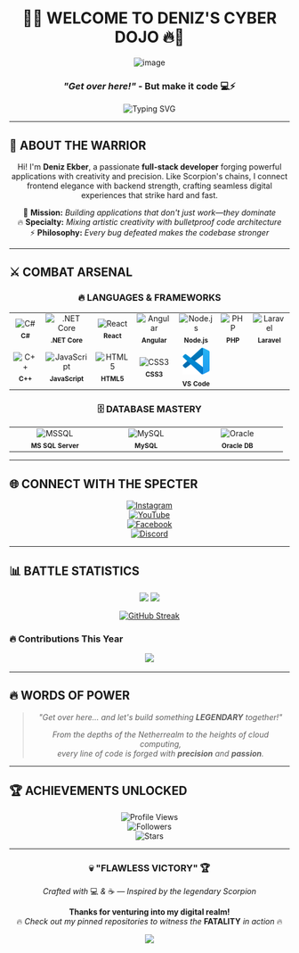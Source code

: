 <div align="center">

# 🦂🔥 WELCOME TO DENIZ'S CYBER DOJO 🔥🦂

<!-- Banner image -->
<img width="844" height="564" alt="image" src="https://github.com/user-attachments/assets/6df9f27c-bbf9-48b4-bb5d-227f9d1e4836" />



### *"Get over here!"* - But make it code 💻⚡

<img src="https://readme-typing-svg.herokuapp.com?font=Orbitron&size=22&duration=3000&pause=1000&color=FFD700&center=true&vCenter=true&width=600&lines=Full-Stack+Developer+%7C+Code+Ninja;Building+Powerful+Applications;Mastering+New+Technologies;Fatality...+but+for+bugs+%F0%9F%90%9B" alt="Typing SVG" />

</div>

---

## 🥷 **ABOUT THE WARRIOR**

<div align="center">

Hi! I'm **Deniz Ekber**, a passionate **full-stack developer** forging powerful applications with creativity and precision. Like Scorpion's chains, I connect frontend elegance with backend strength, crafting seamless digital experiences that strike hard and fast.  

🎯 **Mission:** *Building applications that don't just work—they dominate*  
🔥 **Specialty:** *Mixing artistic creativity with bulletproof code architecture*  
⚡ **Philosophy:** *Every bug defeated makes the codebase stronger*

</div>

---

## ⚔️ **COMBAT ARSENAL** 

<div align="center">

### 🔥 **LANGUAGES & FRAMEWORKS**
<table>
<tr>
  <td align="center" width="100">
    <img src="https://cdn.jsdelivr.net/gh/devicons/devicon/icons/csharp/csharp-original.svg" width="48" height="48" alt="C#"/>
    <br/><sub><b>C#</b></sub>
  </td>
  <td align="center" width="100">
    <img src="https://cdn.jsdelivr.net/gh/devicons/devicon/icons/dotnetcore/dotnetcore-original.svg" width="48" height="48" alt=".NET Core"/>
    <br/><sub><b>.NET Core</b></sub>
  </td>
  <td align="center" width="100">
    <img src="https://cdn.jsdelivr.net/gh/devicons/devicon/icons/react/react-original.svg" width="48" height="48" alt="React"/>
    <br/><sub><b>React</b></sub>
  </td>
  <td align="center" width="100">
    <img src="https://cdn.jsdelivr.net/gh/devicons/devicon/icons/angularjs/angularjs-original.svg" width="48" height="48" alt="Angular"/>
    <br/><sub><b>Angular</b></sub>
  </td>
  <td align="center" width="100">
    <img src="https://cdn.jsdelivr.net/gh/devicons/devicon/icons/nodejs/nodejs-original.svg" width="48" height="48" alt="Node.js"/>
    <br/><sub><b>Node.js</b></sub>
  </td>
  <td align="center" width="100">
    <img src="https://cdn.jsdelivr.net/gh/devicons/devicon/icons/php/php-original.svg" width="48" height="48" alt="PHP"/>
    <br/><sub><b>PHP</b></sub>
  </td>
  <td align="center" width="100">
    <img src="https://cdn.jsdelivr.net/gh/devicons/devicon/icons/laravel/laravel-plain.svg" width="48" height="48" alt="Laravel"/>
    <br/><sub><b>Laravel</b></sub>
  </td>
</tr>
<tr>
  <td align="center" width="100">
    <img src="https://cdn.jsdelivr.net/gh/devicons/devicon/icons/cplusplus/cplusplus-original.svg" width="48" height="48" alt="C++"/>
    <br/><sub><b>C++</b></sub>
  </td>
  <td align="center" width="100">
    <img src="https://cdn.jsdelivr.net/gh/devicons/devicon/icons/javascript/javascript-original.svg" width="48" height="48" alt="JavaScript"/>
    <br/><sub><b>JavaScript</b></sub>
  </td>
  <td align="center" width="100">
    <img src="https://cdn.jsdelivr.net/gh/devicons/devicon/icons/html5/html5-original.svg" width="48" height="48" alt="HTML5"/>
    <br/><sub><b>HTML5</b></sub>
  </td>
  <td align="center" width="100">
    <img src="https://cdn.jsdelivr.net/gh/devicons/devicon/icons/css3/css3-original.svg" width="48" height="48" alt="CSS3"/>
    <br/><sub><b>CSS3</b></sub>
  </td>
  <td align="center" width="100">
    <img src="https://raw.githubusercontent.com/github/explore/80688e429a7d4ef2fca1e82350fe8e3517d3494d/topics/visual-studio-code/visual-studio-code.png" width="48" height="48" alt="VS Code"/>
    <br/><sub><b>VS Code</b></sub>
  </td>
</tr>
</table>

### 🗄️ **DATABASE MASTERY**
<table>
<tr>
  <td align="center" width="150">
    <img src="https://cdn.jsdelivr.net/gh/devicons/devicon/icons/microsoftsqlserver/microsoftsqlserver-plain.svg" width="48" height="48" alt="MSSQL"/>
    <br/><sub><b>MS SQL Server</b></sub>
  </td>
  <td align="center" width="150">
    <img src="https://cdn.jsdelivr.net/gh/devicons/devicon/icons/mysql/mysql-original.svg" width="48" height="48" alt="MySQL"/>
    <br/><sub><b>MySQL</b></sub>
  </td>
  <td align="center" width="150">
    <img src="https://cdn.jsdelivr.net/gh/devicons/devicon/icons/oracle/oracle-original.svg" width="48" height="48" alt="Oracle"/>
    <br/><sub><b>Oracle DB</b></sub>
  </td>
</tr>
</table>

</div>

---

## 🌐 **CONNECT WITH THE SPECTER**

<div align="center">

[![Instagram](https://img.shields.io/badge/Instagram-E4405F?style=for-the-badge&logo=instagram&logoColor=white)](https://www.instagram.com/spray_olos/)  
[![YouTube](https://img.shields.io/badge/YouTube-FF0000?style=for-the-badge&logo=youtube&logoColor=white)](https://www.youtube.com/@AkberDeniz)  
[![Facebook](https://img.shields.io/badge/Facebook-1877F2?style=for-the-badge&logo=facebook&logoColor=white)](https://www.facebook.com/denizekber05/)  
[![Discord](https://img.shields.io/badge/Discord-5865F2?style=for-the-badge&logo=discord&logoColor=white)](https://discord.gg/YOUR_SERVER)

</div>

---

## 📊 **BATTLE STATISTICS**

<div align="center">

<img height="180em" src="https://github-readme-stats.vercel.app/api?username=DenizEkber&show_icons=true&theme=tokyonight&include_all_commits=true&count_private=true&bg_color=0d1117&title_color=FFD700&text_color=ffffff&icon_color=FFD700"/>

<img height="180em" src="https://github-readme-stats.vercel.app/api/top-langs/?username=DenizEkber&layout=compact&theme=tokyonight&bg_color=0d1117&title_color=FFD700&text_color=ffffff"/>

</div>

<div align="center">

[![GitHub Streak](https://streak-stats.demolab.com?user=DenizEkber&theme=tokyonight&background=0D1117&stroke=FFD700&ring=FFD700&fire=FF6B35&currStreakLabel=FFD700)](https://git.io/streak-stats)

</div>

### 🔥 **Contributions This Year**
<div align="center">
  
<img src="https://github-profile-trophy.vercel.app/?username=DenizEkber&theme=tokyonight&no-frame=true&column=4" />



</div>

---

## 🔥 **WORDS OF POWER**

<div align="center">

> *"Get over here... and let's build something **LEGENDARY** together!"*  
> 
> *From the depths of the Netherrealm to the heights of cloud computing,*  
> *every line of code is forged with **precision** and **passion**.*

</div>

---

## 🏆 **ACHIEVEMENTS UNLOCKED**

<div align="center">

![Profile Views](https://komarev.com/ghpvc/?username=DenizEkber&color=FFD700&style=for-the-badge&label=VISITORS)  
![Followers](https://img.shields.io/github/followers/DenizEkber?color=FFD700&style=for-the-badge&logo=github&label=FOLLOWERS)  
![Stars](https://img.shields.io/github/stars/DenizEkber?color=FFD700&style=for-the-badge&logo=github&label=TOTAL%20STARS)

</div>

---

<div align="center">

### 💀 **"FLAWLESS VICTORY"** 🏆

*Crafted with* 💻 *&* ☕ *— Inspired by the legendary Scorpion*  

**Thanks for venturing into my digital realm!**  
🔥 *Check out my pinned repositories to witness the* **FATALITY** *in action* 🔥

<img src="https://capsule-render.vercel.app/api?type=waving&color=gradient&customColorList=6,11,20&height=100&section=footer&animation=twinkling"/>

</div>
